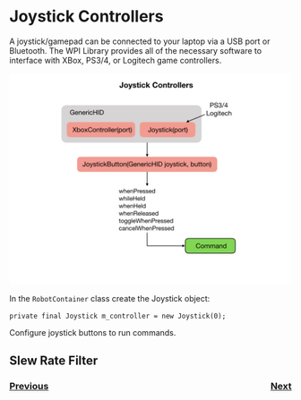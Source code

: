 # <a name="code"></a>Joystick Controllers
A joystick/gamepad can be connected to your laptop via a USB port or Bluetooth.  The WPI Library provides all of the necessary software to interface with XBox, PS3/4, or Logitech game controllers.

![Joysticks](../images/Romi/Romi.032.jpeg)

In the `RobotContainer` class create the Joystick object:

    private final Joystick m_controller = new Joystick(0);

Configure joystick buttons to run commands.

## Slew Rate Filter

<h3><span style="float:left">
<a href="romiStructure">Previous</a></span>
<span style="float:right">
<a href="romiSubsystem">Next</a></span></h3>